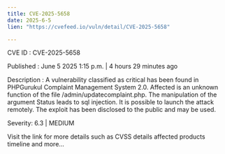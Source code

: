 ```yaml
---
title: CVE-2025-5658
date: 2025-6-5
lien: "https://cvefeed.io/vuln/detail/CVE-2025-5658"

---
```


CVE ID : CVE-2025-5658

Published :  June 5
2025
1:15 p.m. | 4 hours
29 minutes ago

Description : A vulnerability classified as critical has been found in PHPGurukul Complaint Management System 2.0. Affected is an unknown function of the file /admin/updatecomplaint.php. The manipulation of the argument Status leads to sql injection. It is possible to launch the attack remotely. The exploit has been disclosed to the public and may be used.

Severity: 6.3 | MEDIUM

Visit the link for more details
such as CVSS details
affected products
timeline
and more...
